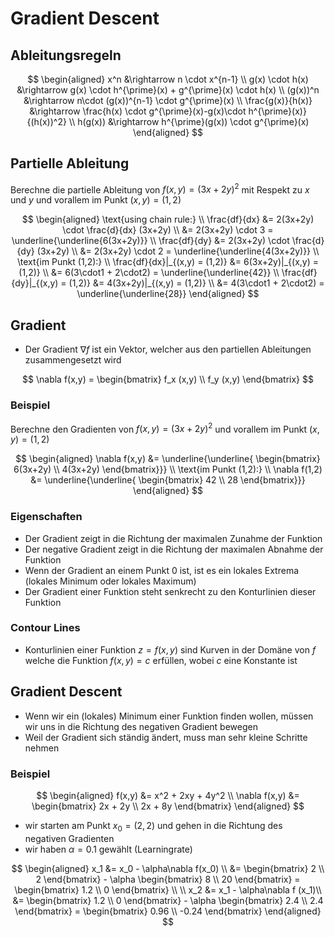 # Gradient Descent

## Ableitungsregeln

$$
\begin{aligned}
    x^n &\rightarrow n \cdot x^{n-1} \\
    g(x) \cdot h(x) &\rightarrow g(x) \cdot h^{\prime}(x) + g^{\prime}(x) \cdot h(x) \\
    (g(x))^n &\rightarrow n\cdot (g(x))^{n-1} \cdot g^{\prime}(x) \\
    \frac{g(x)}{h(x)} &\rightarrow \frac{h(x) \cdot g^{\prime}(x)-g(x)\cdot h^{\prime}(x)}{(h(x))^2} \\
    h(g(x)) &\rightarrow h^{\prime}(g(x)) \cdot g^{\prime}(x)
\end{aligned}
$$

## Partielle Ableitung

Berechne die partielle Ableitung von $f(x,y) = (3x + 2y)^2$ mit Respekt zu $x$ und $y$ und vorallem im Punkt $(x,y) = (1,2)$

$$
\begin{aligned}
    \text{using chain rule:} \\
    \frac{df}{dx} &= 2(3x+2y) \cdot \frac{d}{dx} (3x+2y) \\
    &= 2(3x+2y) \cdot 3 = \underline{\underline{6(3x+2y)}} \\
    \frac{df}{dy} &= 2(3x+2y) \cdot \frac{d}{dy} (3x+2y) \\
    &= 2(3x+2y) \cdot 2 = \underline{\underline{4(3x+2y)}} \\
    \text{im Punkt (1,2):} \\
    \frac{df}{dx}|_{(x,y) = (1,2)} &= 6(3x+2y)|_{(x,y) = (1,2)} \\
    &= 6(3\cdot1 + 2\cdot2) = \underline{\underline{42}} \\
    \frac{df}{dy}|_{(x,y) = (1,2)} &= 4(3x+2y)|_{(x,y) = (1,2)} \\
    &= 4(3\cdot1 + 2\cdot2) = \underline{\underline{28}}
\end{aligned}
 $$

## Gradient

- Der Gradient $\nabla f$ ist ein Vektor, welcher aus den partiellen Ableitungen zusammengesetzt wird

$$ \nabla f(x,y) = \begin{bmatrix}
    f_x (x,y) \\
    f_y (x,y)
\end{bmatrix}
$$

### Beispiel

Berechne den Gradienten von $f(x,y) = (3x + 2y)^2$ und vorallem im Punkt $(x,y) = (1,2)$

$$
\begin{aligned}
    \nabla f(x,y) &= \underline{\underline{
        \begin{bmatrix}
            6(3x+2y) \\
            4(3x+2y)
        \end{bmatrix}}} \\
    \text{im Punkt (1,2):} \\
    \nabla f(1,2) &= \underline{\underline{
        \begin{bmatrix}
            42 \\
            28
        \end{bmatrix}}}
\end{aligned}
$$

### Eigenschaften

- Der Gradient zeigt in die Richtung der maximalen Zunahme der Funktion
- Der negative Gradient zeigt in die Richtung der maximalen Abnahme der Funktion
- Wenn der Gradient an einem Punkt 0 ist, ist es ein lokales Extrema (lokales Minimum oder lokales Maximum)
- Der Gradient einer Funktion steht senkrecht zu den Konturlinien dieser Funktion

### Contour Lines

- Konturlinien einer Funktion $z = f(x,y)$ sind Kurven in der Domäne von $f$ welche die Funktion $f(x,y) = c$ erfüllen, wobei $c$ eine Konstante ist

## Gradient Descent

- Wenn wir ein (lokales) Minimum einer Funktion finden wollen, müssen wir uns in die Richtung des negativen Gradient bewegen
- Weil der Gradient sich ständig ändert, muss man sehr kleine Schritte nehmen

### Beispiel

$$
\begin{aligned}
    f(x,y) &= x^2 + 2xy + 4y^2 \\
    \nabla f(x,y) &= 
        \begin{bmatrix}
            2x + 2y \\
            2x + 8y
        \end{bmatrix}
\end{aligned}
$$

- wir starten am Punkt $x_0 = (2,2)$ und gehen in die Richtung des negativen Gradienten
- wir haben $\alpha = 0.1$ gewählt (Learningrate)

$$
\begin{aligned}
    x_1 &= x_0 - \alpha\nabla f(x_0) \\
    &= \begin{bmatrix}
            2 \\
            2
        \end{bmatrix} - \alpha \begin{bmatrix}
            8 \\
            20
        \end{bmatrix} = \begin{bmatrix}
            1.2 \\
            0
        \end{bmatrix} \\
    \\
    x_2 &= x_1 - \alpha\nabla f (x_1)\\
    &= \begin{bmatrix}
            1.2 \\
            0
        \end{bmatrix} - \alpha \begin{bmatrix}
            2.4 \\
            2.4
        \end{bmatrix} = \begin{bmatrix}
            0.96 \\
            -0.24
        \end{bmatrix}
\end{aligned}
$$
